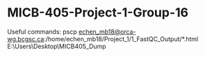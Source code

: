 # MICB-405-Project-1-Group-16
Useful commands:
pscp echen_mb18@orca-wg.bcgsc.ca:/home/echen_mb18/Project_1/1_FastQC_Output/*.html E:\Users\Desktop\MICB405_Dump
